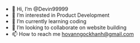 - 👋 Hi, I’m @Devin99999
- 👀 I’m interested in Product Development
- 🌱 I’m currently learning coding
- 💞️ I’m looking to collaborate on website building
- 📫 How to reach me hovanngockhanh@gmail.com

<!---
Devin99999/Devin99999 is a ✨ special ✨ repository because its `README.md` (this file) appears on your GitHub profile.
You can click the Preview link to take a look at your changes.
--->

